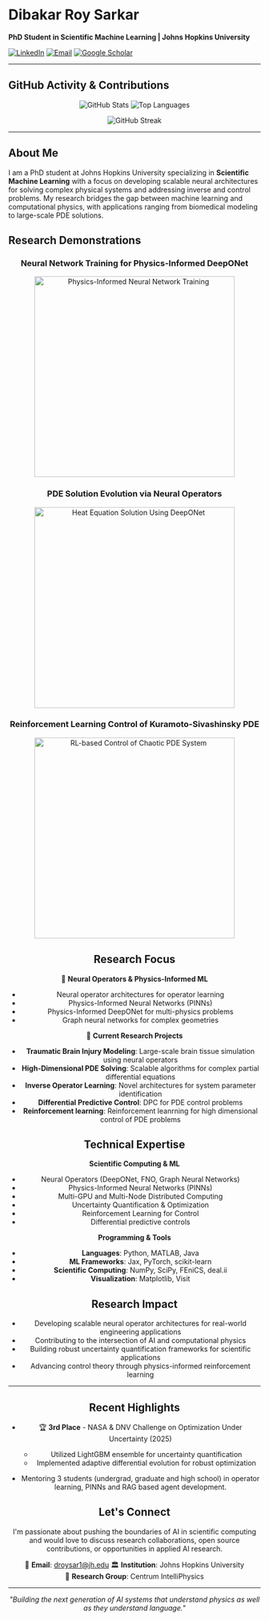 # Dibakar Roy Sarkar

**PhD Student in Scientific Machine Learning | Johns Hopkins University**  

[![LinkedIn](https://img.shields.io/badge/-LinkedIn-0077B5?style=flat&logo=linkedin&logoColor=white)]([https://linkedin.com/in/dibakar-roy-sarkar](https://www.linkedin.com/in/dibakar-roy-sarkar/))
[![Email](https://img.shields.io/badge/-Email-D14836?style=flat&logo=gmail&logoColor=white)](mailto:droysar1@jh.edu)
[![Google Scholar](https://img.shields.io/badge/-Google%20Scholar-4285F4?style=flat&logo=google-scholar&logoColor=white)](https://scholar.google.com/citations?user=Sz4nHdYAAAAJ&hl=en)

---

## GitHub Activity & Contributions

<div align="center">

![GitHub Stats](https://github-readme-stats.vercel.app/api?username=roydibs&show_icons=true&theme=default&hide_border=true&count_private=true)
![Top Languages](https://github-readme-stats.vercel.app/api/top-langs/?username=roydibs&layout=compact&theme=default&hide_border=true)

![GitHub Streak](https://github-readme-streak-stats.herokuapp.com/?user=roydibs&theme=default&hide_border=true)

</div>

---

## About Me

I am a PhD student at Johns Hopkins University specializing in **Scientific Machine Learning** with a focus on developing scalable neural architectures for solving complex physical systems and addressing inverse and control problems. My research bridges the gap between machine learning and computational physics, with applications ranging from biomedical modeling to large-scale PDE solutions.

## Research Demonstrations

<div align="center">

### Neural Network Training for Physics-Informed DeepONet
<img src="NN_training.gif" width="400" alt="Physics-Informed Neural Network Training">

### PDE Solution Evolution via Neural Operators  
<img src="pde_simulation.gif" width="400" alt="Heat Equation Solution Using DeepONet">

### Reinforcement Learning Control of Kuramoto-Sivashinsky PDE
<img src="rl_control_animation.gif" width="400" alt="RL-based Control of Chaotic PDE System">


## Research Focus

🧠 **Neural Operators & Physics-Informed ML**
- Neural operator architectures for operator learning
- Physics-Informed Neural Networks (PINNs) 
- Physics-Informed DeepONet for multi-physics problems
- Graph neural networks for complex geometries

🔬 **Current Research Projects**
- **Traumatic Brain Injury Modeling**: Large-scale brain tissue simulation using neural operators
- **High-Dimensional PDE Solving**: Scalable algorithms for complex partial differential equations
- **Inverse Operator Learning**: Novel architectures for system parameter identification
- **Differential Predictive Control**: DPC for PDE control problems
- **Reinforcement learning**: Reinforcement leanrning for high dimensional control of PDE problems

## Technical Expertise

**Scientific Computing & ML**
- Neural Operators (DeepONet, FNO, Graph Neural Networks)
- Physics-Informed Neural Networks (PINNs)
- Multi-GPU and Multi-Node Distributed Computing
- Uncertainty Quantification & Optimization
- Reinforcement Learning for Control
- Differential predictive controls

**Programming & Tools**
- **Languages**: Python, MATLAB, Java
- **ML Frameworks**: Jax, PyTorch, scikit-learn
- **Scientific Computing**: NumPy, SciPy, FEniCS, deal.ii
- **Visualization**: Matplotlib, Visit

## Research Impact

- Developing scalable neural operator architectures for real-world engineering applications
- Contributing to the intersection of AI and computational physics
- Building robust uncertainty quantification frameworks for scientific applications
- Advancing control theory through physics-informed reinforcement learning

---

## Recent Highlights

- 🏆 **3rd Place** - NASA & DNV Challenge on Optimization Under Uncertainty (2025)
  - Utilized LightGBM ensemble for uncertainty quantification 
  - Implemented adaptive differential evolution for robust optimization

- Mentoring 3 students (undergrad, graduate and high school) in operator learning, PINNs and RAG based agent development.

## Let's Connect

I'm passionate about pushing the boundaries of AI in scientific computing and would love to discuss research collaborations, open source contributions, or opportunities in applied AI research.

📧 **Email**: droysar1@jh.edu 
🏛️ **Institution**: Johns Hopkins University  
🔬 **Research Group**: Centrum IntelliPhysics

---

<div align="center">

*"Building the next generation of AI systems that understand physics as well as they understand language."*

</div>
